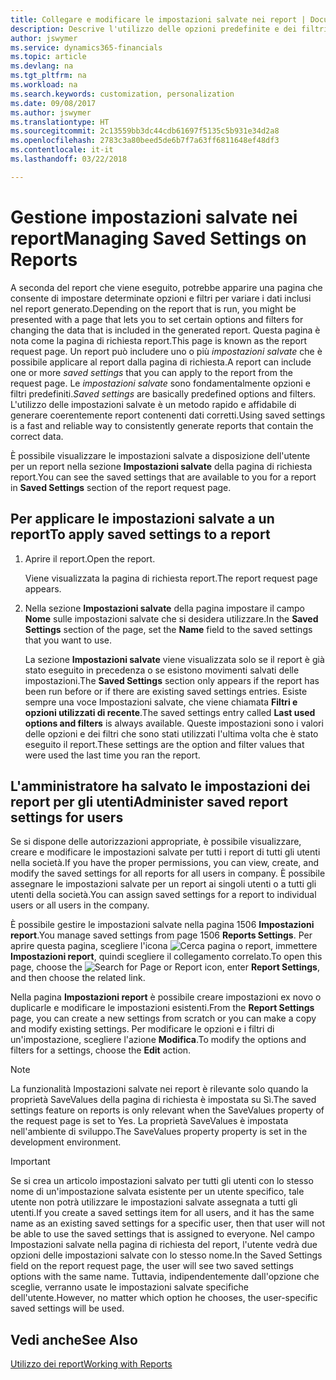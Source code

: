```yaml
---
title: Collegare e modificare le impostazioni salvate nei report | Documenti Microsoft
description: Descrive l'utilizzo delle opzioni predefinite e dei filtri per personalizzare un report e generare dati corretti.
author: jswymer
ms.service: dynamics365-financials
ms.topic: article
ms.devlang: na
ms.tgt_pltfrm: na
ms.workload: na
ms.search.keywords: customization, personalization
ms.date: 09/08/2017
ms.author: jswymer
ms.translationtype: HT
ms.sourcegitcommit: 2c13559bb3dc44cdb61697f5135c5b931e34d2a8
ms.openlocfilehash: 2783c3a80beed5de6b7f7a63ff6811648ef48df3
ms.contentlocale: it-it
ms.lasthandoff: 03/22/2018

---
```

# <a name="managing-saved-settings-on-reports"></a><span data-ttu-id="eb890-103">Gestione impostazioni salvate nei report</span><span class="sxs-lookup"><span data-stu-id="eb890-103">Managing Saved Settings on Reports</span></span>
<span data-ttu-id="eb890-104">A seconda del report che viene eseguito, potrebbe apparire una pagina che consente di impostare determinate opzioni e filtri per variare i dati inclusi nel report generato.</span><span class="sxs-lookup"><span data-stu-id="eb890-104">Depending on the report that is run, you might be presented with a page that lets you to set certain options and filters for changing the data that is included in the generated report.</span></span> <span data-ttu-id="eb890-105">Questa pagina è nota come la pagina di richiesta report.</span><span class="sxs-lookup"><span data-stu-id="eb890-105">This page is known as the report request page.</span></span> <span data-ttu-id="eb890-106">Un report può includere uno o più *impostazioni salvate* che è possibile applicare al report dalla pagina di richiesta.</span><span class="sxs-lookup"><span data-stu-id="eb890-106">A report can include one or more *saved settings* that you can apply to the report from the request page.</span></span> <span data-ttu-id="eb890-107">Le *impostazioni salvate* sono fondamentalmente opzioni e filtri predefiniti.</span><span class="sxs-lookup"><span data-stu-id="eb890-107">*Saved settings* are basically predefined options and filters.</span></span> <span data-ttu-id="eb890-108">L'utilizzo delle impostazioni salvate è un metodo rapido e affidabile di generare coerentemente report contenenti dati corretti.</span><span class="sxs-lookup"><span data-stu-id="eb890-108">Using saved settings is a fast and reliable way to consistently generate reports that contain the correct data.</span></span>

<span data-ttu-id="eb890-109">È possibile visualizzare le impostazioni salvate a disposizione dell'utente per un report nella sezione **Impostazioni salvate** della pagina di richiesta report.</span><span class="sxs-lookup"><span data-stu-id="eb890-109">You can see the saved settings that are available to you for a report in **Saved Settings** section of the report request page.</span></span>  

## <a name="to-apply-saved-settings-to-a-report"></a><span data-ttu-id="eb890-110">Per applicare le impostazioni salvate a un report</span><span class="sxs-lookup"><span data-stu-id="eb890-110">To apply saved settings to a report</span></span>
1. <span data-ttu-id="eb890-111">Aprire il report.</span><span class="sxs-lookup"><span data-stu-id="eb890-111">Open the report.</span></span>

   <span data-ttu-id="eb890-112">Viene visualizzata la pagina di richiesta report.</span><span class="sxs-lookup"><span data-stu-id="eb890-112">The report request page appears.</span></span>    
2. <span data-ttu-id="eb890-113">Nella sezione **Impostazioni salvate** della pagina impostare il campo **Nome** sulle impostazioni salvate che si desidera utilizzare.</span><span class="sxs-lookup"><span data-stu-id="eb890-113">In the **Saved Settings** section of the page, set the **Name** field  to the saved settings that you want to use.</span></span>

   <span data-ttu-id="eb890-114">La sezione **Impostazioni salvate** viene visualizzata solo se il report è già stato eseguito in precedenza o se esistono movimenti salvati delle impostazioni.</span><span class="sxs-lookup"><span data-stu-id="eb890-114">The **Saved Settings** section only appears if the report has been run before or if there are existing saved settings entries.</span></span> <span data-ttu-id="eb890-115">Esiste sempre una voce Impostazioni salvate, che viene chiamata **Filtri e opzioni utilizzati di recente**.</span><span class="sxs-lookup"><span data-stu-id="eb890-115">The saved settings entry called **Last used options and filters** is always available.</span></span> <span data-ttu-id="eb890-116">Queste impostazioni sono i valori delle opzioni e dei filtri che sono stati utilizzati l'ultima volta che è stato eseguito il report.</span><span class="sxs-lookup"><span data-stu-id="eb890-116">These settings are the option and filter values that were used the last time you ran the report.</span></span>

## <a name="administer-saved-report-settings-for-users"></a><span data-ttu-id="eb890-117">L'amministratore ha salvato le impostazioni dei report per gli utenti</span><span class="sxs-lookup"><span data-stu-id="eb890-117">Administer saved report settings for users</span></span>
<span data-ttu-id="eb890-118">Se si dispone delle autorizzazioni appropriate, è possibile visualizzare, creare e modificare le impostazioni salvate per tutti i report di tutti gli utenti nella società.</span><span class="sxs-lookup"><span data-stu-id="eb890-118">If you have the proper permissions, you can view, create, and modify the saved settings for all reports for all users in company.</span></span> <span data-ttu-id="eb890-119">È possibile assegnare le impostazioni salvate per un report ai singoli utenti o a tutti gli utenti della società.</span><span class="sxs-lookup"><span data-stu-id="eb890-119">You can assign saved settings for a report to individual users or all users in the company.</span></span>

<span data-ttu-id="eb890-120">È possibile gestire le impostazioni salvate nella pagina 1506 **Impostazioni report**.</span><span class="sxs-lookup"><span data-stu-id="eb890-120">You manage saved settings from page 1506 **Reports Settings**.</span></span> <span data-ttu-id="eb890-121">Per aprire questa pagina, scegliere l'icona ![Cerca pagina o report](media/ui-search/search_small.png "icona Cerca pagina o report"), immettere **Impostazioni report**, quindi scegliere il collegamento correlato.</span><span class="sxs-lookup"><span data-stu-id="eb890-121">To open this page, choose the ![Search for Page or Report](media/ui-search/search_small.png "Search for Page or Report icon") icon, enter **Report Settings**, and then choose the related link.</span></span>

<span data-ttu-id="eb890-122">Nella pagina **Impostazioni report** è possibile creare impostazioni ex novo o duplicarle e modificare le impostazioni esistenti.</span><span class="sxs-lookup"><span data-stu-id="eb890-122">From the **Report Settings** page, you can create a new settings from scratch or you can make a copy and modify existing settings.</span></span> <span data-ttu-id="eb890-123">Per modificare le opzioni e i filtri di un'impostazione, scegliere l'azione **Modifica**.</span><span class="sxs-lookup"><span data-stu-id="eb890-123">To modify the options and filters for a settings, choose the **Edit** action.</span></span>

> [!NOTE]
> <span data-ttu-id="eb890-124">La funzionalità Impostazioni salvate nei report è rilevante solo quando la proprietà SaveValues della pagina di richiesta è impostata su Sì.</span><span class="sxs-lookup"><span data-stu-id="eb890-124">The saved settings feature on reports is only relevant when the SaveValues property of the request page is set to Yes.</span></span> <span data-ttu-id="eb890-125">La proprietà SaveValues è impostata nell'ambiente di sviluppo.</span><span class="sxs-lookup"><span data-stu-id="eb890-125">The SaveValues property property is set in the development environment.</span></span>  

> [!Important]
> <span data-ttu-id="eb890-126">Se si crea un articolo impostazioni salvato per tutti gli utenti con lo stesso nome di un'impostazione salvata esistente per un utente specifico, tale utente non potrà utilizzare le impostazioni salvate assegnata a tutti gli utenti.</span><span class="sxs-lookup"><span data-stu-id="eb890-126">If you create a saved settings item for all users, and it has the same name as an existing saved settings for a specific user, then that user will not be able to use the saved settings that is assigned to everyone.</span></span>  <span data-ttu-id="eb890-127">Nel campo Impostazioni salvate nella pagina di richiesta del report, l'utente vedrà due opzioni delle impostazioni salvate con lo stesso nome.</span><span class="sxs-lookup"><span data-stu-id="eb890-127">In the Saved Settings field on the report request page, the user will see two saved settings options with the same name.</span></span> <span data-ttu-id="eb890-128">Tuttavia, indipendentemente dall'opzione che sceglie, verranno usate le impostazioni salvate specifiche dell'utente.</span><span class="sxs-lookup"><span data-stu-id="eb890-128">However, no matter which option he chooses, the user-specific saved settings will be used.</span></span>

## <a name="see-also"></a><span data-ttu-id="eb890-129">Vedi anche</span><span class="sxs-lookup"><span data-stu-id="eb890-129">See Also</span></span>
[<span data-ttu-id="eb890-130">Utilizzo dei report</span><span class="sxs-lookup"><span data-stu-id="eb890-130">Working with Reports</span></span>](ui-work-report.md)  

